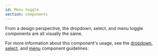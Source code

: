 ```yaml
---
id: Menu toggle
section: components
---
```


From a design perspective, the dropdown, select, and menu toggle components are all visually the same.

For more information about this component's usage, see the [dropdown]('/components/dropdown/design-guidelines), [select]('/components/select/design-guidelines'), and [menu]('/components/menu/design-guidelines') component guidelines.
